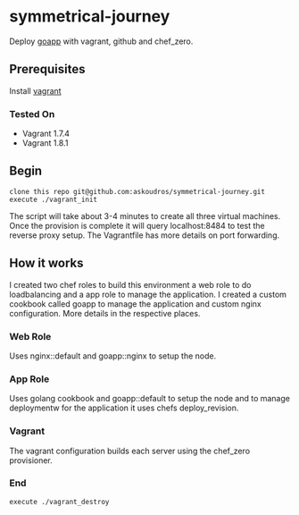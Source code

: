# symmetrical-journey
Deploy [goapp](https://github.com/askoudros/goapp) with vagrant, github and chef_zero.

## Prerequisites
Install [vagrant](https://www.vagrantup.com/downloads.html)

### Tested On
 - Vagrant 1.7.4
 - Vagrant 1.8.1

## Begin
    clone this repo git@github.com:askoudros/symmetrical-journey.git
    execute ./vagrant_init

The script will take about 3-4 minutes to create all three virtual machines. Once the provision is complete it will query localhost:8484 to test the reverse proxy setup. The Vagrantfile has more details on port forwarding.

## How it works
I created two chef roles to build this environment a web role to do loadbalancing and a app role to manage the application. I created a custom cookbook called goapp to manage the application and custom nginx configuration. More details in the respective places.

### Web Role
Uses nginx::default and goapp::nginx to setup the node.

### App Role
Uses golang cookbook and goapp::default to setup the node and to manage deploymentw for the application it uses chefs deploy_revision.

### Vagrant
The vagrant configuration builds each server using the chef_zero provisioner.

### End 
    execute ./vagrant_destroy

